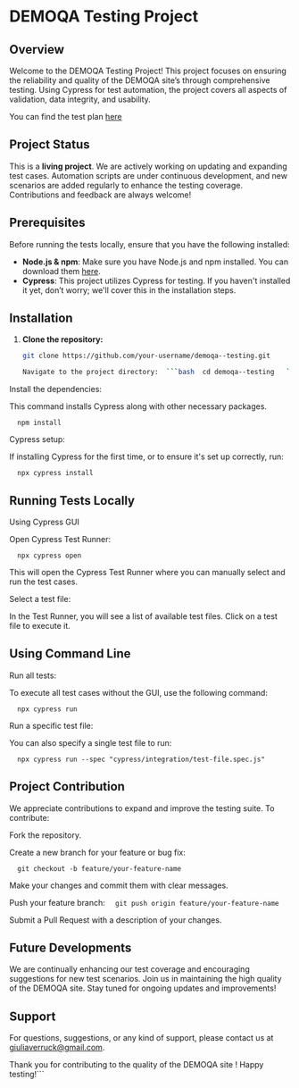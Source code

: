 # DEMOQA Testing Project

## Overview

Welcome to the DEMOQA Testing Project! This project focuses on ensuring the reliability and quality of the DEMOQA site’s  through comprehensive testing. Using Cypress for test automation, the project covers all aspects of  validation, data integrity, and usability.

You can find the test plan [here](https://docs.google.com/document/d/1OA9RWBxu1CnFRoKqBPUA8HGQDcl0tx-5qc0GuVLuH0s/edit?usp=sharing) 

## Project Status

This is a **living project**. We are actively working on updating and expanding test cases. Automation scripts are under continuous development, and new scenarios are added regularly to enhance the testing coverage. Contributions and feedback are always welcome!

## Prerequisites

Before running the tests locally, ensure that you have the following installed:

- **Node.js & npm**: Make sure you have Node.js and npm installed. You can download them [here](https://nodejs.org/en/).
- **Cypress**: This project utilizes Cypress for testing. If you haven't installed it yet, don’t worry; we'll cover this in the installation steps.

## Installation

1. **Clone the repository:**

   ```bash
   git clone https://github.com/your-username/demoqa--testing.git

   Navigate to the project directory:  ```bash  cd demoqa--testing   `

Install the dependencies:

This command installs Cypress along with other necessary packages.

`   npm install   `

Cypress setup:

If installing Cypress for the first time, or to ensure it's set up correctly, run:

`   npx cypress install   `

Running Tests Locally
---------------------

Using Cypress GUI

Open Cypress Test Runner:

`   npx cypress open   `

This will open the Cypress Test Runner where you can manually select and run the test cases.

Select a test file:

In the Test Runner, you will see a list of available test files. Click on a test file to execute it.

Using Command Line
------------------

Run all tests:

To execute all test cases without the GUI, use the following command:

`   npx cypress run   `

Run a specific test file:

You can also specify a single test file to run:

`   npx cypress run --spec "cypress/integration/test-file.spec.js"   `

Project Contribution
--------------------

We appreciate contributions to expand and improve the testing suite. To contribute:

Fork the repository.

Create a new branch for your feature or bug fix:

`   git checkout -b feature/your-feature-name   `

Make your changes and commit them with clear messages.

Push your feature branch:
`   git push origin feature/your-feature-name   `

Submit a Pull Request with a description of your changes.

Future Developments
-------------------

We are continually enhancing our test coverage and encouraging suggestions for new test scenarios. Join us in maintaining the high quality of the DEMOQA site. Stay tuned for ongoing updates and improvements!

Support
-------

For questions, suggestions, or any kind of support, please contact us at giuliaverruck@gmail.com.

Thank you for contributing to the quality of the DEMOQA site ! Happy testing!\`\`\`
